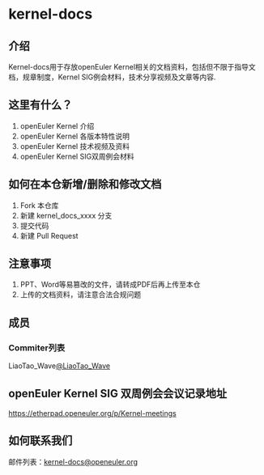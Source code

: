 # kernel-docs

## 介绍
Kernel-docs用于存放openEuler Kernel相关的文档资料，包括但不限于指导文档，规章制度，Kernel SIG例会材料，技术分享视频及文章等内容.

## 这里有什么？
1. openEuler Kernel 介绍
2. openEuler Kernel 各版本特性说明
3. openEuler Kernel 技术视频及资料
4. openEuler Kernel SIG双周例会材料

## 如何在本仓新增/删除和修改文档
1. Fork 本仓库
2. 新建 kernel_docs_xxxx 分支
3. 提交代码
4. 新建 Pull Request

## 注意事项
1. PPT、Word等易篡改的文件，请转成PDF后再上传至本仓
2. 上传的文档资料，请注意合法合规问题

## 成员

### Commiter列表
LiaoTao_Wave[@LiaoTao_Wave](https://gitee.com/LiaoTao_Wave)

## openEuler Kernel SIG 双周例会会议记录地址
https://etherpad.openeuler.org/p/Kernel-meetings

## 如何联系我们
邮件列表：kernel-docs@openeuler.org

